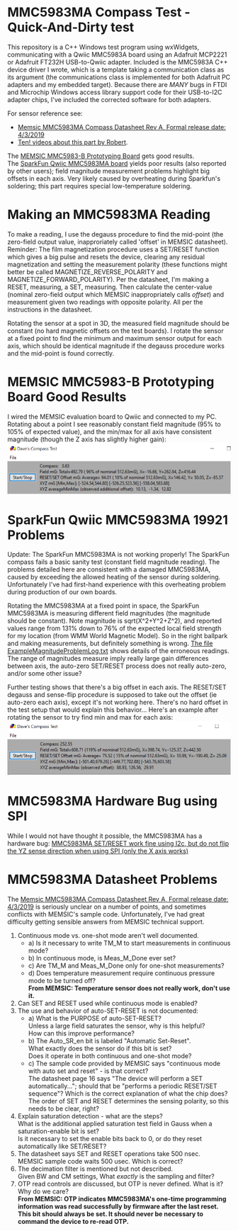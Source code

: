 # MMC5983MA Compass Test - Quick-And-Dirty test
This repository is a C++ Windows test program using wxWidgets,
communicating with a Qwiic MMC5983A board using an Adafruit MCP2221 or Adafruit FT232H USB-to-Qwiic adapter.
Included is the MMC5983A C++ device driver I wrote, which is a template taking a communication class as its argument
(the communications class is implemented for both Adafruit PC adapters and my embedded target).
Because there are *MANY* bugs in FTDI and Microchip Windows access library support code for their USB-to-I2C adapter chips,
I've included the corrected software for both adapters.

For sensor reference see:
- [Memsic MMC5983MA Compass Datasheet Rev A, Formal release date: 4/3/2019](https://www.memsic.com/Public/Uploads/uploadfile/files/20220119/MMC5983MADatasheetRevA.pdf)
- [Ten! videos about this part by Robert](https://www.youtube.com/@robertssmorgasbord/search?query=mmc). 

The [MEMSIC MMC5983-B Prototyping Board](https://www.mouser.com/ProductDetail/MEMSIC/MMC5983-B?qs=B6kkDfuK7%2FDLJ5Gi%252B91PGg%3D%3D&mgh=1&gad_source=1) gets good results.
</br>
The [SparkFun Qwiic MMC5983MA board](https://www.sparkfun.com/products/19921)
yields poor results (also reported by other users); field magnitude measurement problems highlight big offsets in each axis.
Very likely caused by overheating during Sparkfun's soldering;
this part requires special low-temperature soldering.
</br>

# Making an MMC5983MA Reading
To make a reading, I use the degauss procedure to find the mid-point
(the zero-field output value, inapproriately called 'offset' in MEMSIC datasheet).
Reminder: The film magnetization procedure uses a SET/RESET function which gives a big pulse and resets the device,
clearing any residual magnetization and setting the measurement polarity
(these functions might better be called MAGNETIZE_REVERSE_POLARITY and MAGNETIZE_FORWARD_POLARITY). 
Per the datasheet, I'm making a RESET, measuring, a SET, measuring.
Then calculate the center-value (nominal zero-field output which MEMSIC inappropriately calls _offset_) and measurement given two readings with opposite polarity.
All per the instructions in the datasheet.

Rotating the sensor at a spot in 3D, the measured field magnitude should be constant (no hard magnetic offsets on the test boards).
I rotate the sensor at a fixed point to find the minimum and maximum sensor output for each axis,
which should be identical magnitude if the degauss procedure works and the mid-point is found correctly.

# MEMSIC MMC5983-B Prototyping Board Good Results
I wired the MEMSIC evaluation board  to Qwiic and connected to my PC.
Rotating about a point I see reasonably constant field magnitude (95% to 105% of expected value),
and the min/max for all axis have consistent magnitude (though the Z axis has slightly higher gain):
![offset image](./MinMax_XYZ_search_WORKING.PNG)

# SparkFun Qwiic MMC5983MA 19921 Problems
Update: The SparkFun MMC5983MA is not working properly!
The SparkFun compass fails a basic sanity test (constant field magnitude reading).
The problems detailed here are consistent with a damaged MMC5983MA,
caused by exceeding the allowed heating of the sensor during soldering.
Unfortunately I've had first-hand experience with this overheating problem
during production of our own boards.
</br>

Rotating the MMC5983MA at a fixed point in space, the SparkFun MMC5983MA is measuring different field magnitudes
(the magnitude should be constant).  Note magnitude is sqrt(X^2+Y^2+Z^2), and reported values range from 
131% down to 76% of the expected local field strength for my location (from WMM World Magnetic Model).
So in the right ballpark and making measurements, but definitely something is wrong.
[The file ExampleMagnitudeProblemLog.txt](ExampleMagnitudeProblemLog.txt) shows details of the erroneous readings.
The range of magnitudes measure imply really large gain differences between axis, the auto-zero SET/RESET process does not really auto-zero, and/or some other issue?

Further testing shows that there's a big offset in each axis. 
The RESET/SET degauss and sense-flip procedure is supposed to take out the offset (ie auto-zero each axis), except it's not working here. 
There's no hard offset in the test setup that would explain this behavior...
Here's an example after rotating the sensor to try find min and max for each axis:
![offset image](./MinMax_XYZ_search_NOT_WORKING.PNG)

# MMC5983MA Hardware Bug using SPI
While I would not have thought it possible, the MMC5983MA has a hardware bug:
[MMC5983MA SET/RESET work fine using I2c, but do not flip the YZ sense direction when using SPI (only the X axis works)](https://electronics.stackexchange.com/questions/736609/magnetometer-memsic-mmc5983ma-set-reset-only-works-on-x-channel-when-using-spi)

# MMC5983MA Datasheet Problems
The [Memsic MMC5983MA Compass Datasheet Rev A, Formal release date: 4/3/2019](https://www.memsic.com/Public/Uploads/uploadfile/files/20220119/MMC5983MADatasheetRevA.pdf) is seriously unclear on a number of points,
and sometimes conflicts with MEMSIC's sample code.
Unfortunately, I've had great difficulty getting sensible answers from MEMSIC technical support.

1) Continuous mode vs. one-shot mode aren't well documented.
   - a) Is it necessary to write TM_M to start measurements in continuous mode?
   - b) In continuous mode, is Meas_M_Done ever set?
   - c) Are TM_M and Meas_M_Done only for one-shot measurements?
   - d) Does temperature measurement require continuous pressure mode to be turned off?</br>
      **From MEMSIC: Temperature sensor does not really work, don't use it.**
2) Can SET and RESET used while continuous mode is enabled?
3) The use and behavior of auto-SET-RESET is not documented:
   - a) What is the PURPOSE of auto-SET-RESET?</br>
	  Unless a large field saturates the sensor, why is this helpful?</br>
	  How can this improve performance?
   - b) The Auto_SR_en bit is labeled "Automatic Set-Reset".</br>
	  What exactly does the sensor do if this bit is set?</br>
	  Does it operate in both continuous and one-shot mode?
   - c) The sample code provided by MEMSIC says "continuous mode with auto set and reset" - is that correct?</br>
	  The datasheet page 16 says "The device will perform a SET automatically...";
	  should that be "performs a periodic RESET/SET sequence"?
	  Which is the correct explanation of what the chip does?</br>
	  The order of SET and RESET determines the sensing polarity, so this needs to be clear, right?</br>
4) Explain saturation detection - what are the steps?</br>
   What is the additional applied saturation test field in Gauss when a saturation-enable bit is set?</br>
   Is it necessary to set the enable bits back to 0, or do they reset automatically like SET/RESET?
5) The datasheet says SET and RESET operations take 500 nsec.</br>
   MEMSIC sample code waits 500 usec. Which is correct?
6) The decimation filter is mentioned but not described.</br>
   Given BW and CM settings, What *exactly* is the sampling and filter?
7) OTP read controls are discussed, but OTP is never defined.
   What is it? Why do we care? </br>
   **From MEMSIC: OTP indicates MMC5983MA's one-time programming information was
   read successfully by firmware after the last reset. This bit should always be set.
   It should never be necessary to command the device to re-read OTP.**
